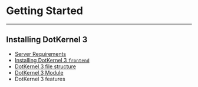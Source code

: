 # Getting Started
---

## Installing DotKernel 3
* [Server Requirements](Server-Requirements.md)
* [Installing DotKernel 3 `frontend`](Installing-DotKernel-3-Frontend.md)
* [DotKernel 3 file structure](../Creating-a-Module/File-Structure.md)
* [DotKernel 3 Module](../Creating-a-Module/README.md)
* DotKernel 3 features
